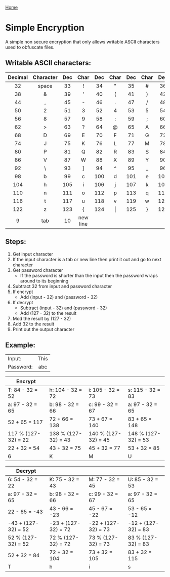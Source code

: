 [Home](./README.md)

# Simple Encryption

A simple non secure encryption that only allows writable ASCII characters used to obfuscate files.

## Writable ASCII characters:

|Decimal| Character |Dec|Char|Dec|Char|Dec|Char|Dec|Char|Dec|Char|
|:-:|:-:|:-:|:-:|:-:|:-:|:-:|:-:|:-:|:-:|:-:|:-:|
| 32 |  space  |33 |    !    |34 |    "    |35 |    #    |36 |    $    |37 |    %    |
| 38 |    &    |39 |    '    |40 |    (    |41 |    )    |42 |    *    |43 |    +    |
| 44 |    ,    |45 |    -    |46 |    .    |47 |    /    |48 |    0    |49 |    1    |
| 50 |    2    |51 |    3    |52 |    4    |53 |    5    |54 |    6    |55 |    7    |
| 56 |    8    |57 |    9    |58 |    :    |59 |    ;    |60 |    <    |61 |    =    |
| 62 |    >    |63 |    ?    |64 |    @    |65 |    A    |66 |    B    |67 |    C    |
| 68 |    D    |69 |    E    |70 |    F    |71 |    G    |72 |    H    |73 |    I    |
| 74 |    J    |75 |    K    |76 |    L    |77 |    M    |78 |    N    |79 |    O    | 
| 80 |    P    |81 |    Q    |82 |    R    |83 |    S    |84 |    T    |85 |    U    |
| 86 |    V    |87 |    W    |88 |    X    |89 |    Y    |90 |    Z    |91 |    [    |
| 92 |    \    |93 |    ]    |94 |    ^    |95 |    _    |96 |    `    |97 |    a    |
| 98 |    b    |99 |    c    |100 |   d    |101 |   e    |102 |   f    |103 |   g    |
| 104 |   h    |105 |   i    |106 |   j    |107 |   k    |108 |   l    |109 |   m    |
| 110 |   n    |111 |   o    |112 |   p    |113 |   q    |114 |   r    |115 |   s    |
| 116 |   t    |117 |   u    |118 |   v    |119 |   w    |120 |   x    |121 |   y    |
| 122 |   z    |123 |   {    |124 |  \|    |125 |   }    |126 |   ~    |
| 9 | tab | 10 | new line |

## Steps:
1. Get input character
1. If the input character is a tab or new line then print it out and go to next character
1. Get password character
    - If the password is shorter than the input then the password wraps around to its beginning
1. Subtract 32 from input and password character
1. If encrypt
    - Add (input - 32) and (password - 32)
1. If decrypt
    - Subtract (input - 32) and (password - 32)
    - Add (127 - 32) to the result
1. Mod the result by (127 - 32)
1. Add 32 to the result
1. Print out the output character

## Example:

| | |
|:-|:-:|
|Input:| This |
|Password:| abc |


|Encrypt| | | |
|-|-|-|-|
| T: 84 - 32 = 52 | h: 104 - 32 = 72 | i: 105 - 32 = 73 | s: 115 - 32 = 83 |
| a: 97 - 32 = 65 | b: 98  - 32 = 66 | c: 99  - 32 = 67 | a: 97  - 32 = 65 | 
| 52 + 65 = 117   | 72 + 66 = 138    | 73 + 67 = 140    | 83 + 65 = 148    |
|117 % (127-32) = 22|138 % (127-32) = 43 |140 % (127-32) = 45 |148 % (127-32) = 53|
| 22 + 32 = 54 | 43 + 32 = 75 | 45 + 32 = 77 | 53 + 32 = 85 |
| 6 | K | M | U |


|Decrypt| | | |
|-|-|-|-|
| 6: 54 - 32 = 22 | K: 75 - 32 = 43 | M: 77 - 32 = 45 | U: 85 - 32 = 53 |
| a: 97 - 32 = 65 | b: 98  - 32 = 66 | c: 99  - 32 = 67 | a: 97  - 32 = 65 | 
| 22 - 65 = -43   | 43 - 66 = -23    | 45 - 67 = -22    | 53 - 65 = -12    |
| -43 + (127-32) = 52 | -23 + (127-32) = 72 | -22 + (127-32) = 73 | -12 + (127-32) = 83 |
|52 % (127-32) = 52|72 % (127-32) = 72 |73 % (127-32) = 73 |83 % (127-32) = 83|
| 52 + 32 = 84 | 72 + 32 = 104 | 73 + 32 = 105 | 83 + 32 = 115 |
| T | h | i | s |
